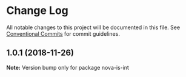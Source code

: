 # Change Log

All notable changes to this project will be documented in this file.
See [Conventional Commits](https://conventionalcommits.org) for commit guidelines.

## 1.0.1 (2018-11-26)

**Note:** Version bump only for package nova-is-int
